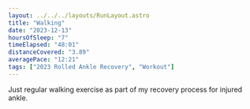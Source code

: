 ```yaml
---
layout: ../../../layouts/RunLayout.astro
title: "Walking"
date: "2023-12-13"
hoursOfSleep: "7"
timeElapsed: "48:01"
distanceCovered: "3.89"
averagePace: "12:21"
tags: ["2023 Rolled Ankle Recovery", "Workout"]
---
```


Just regular walking exercise as part of my recovery process for injured ankle.
